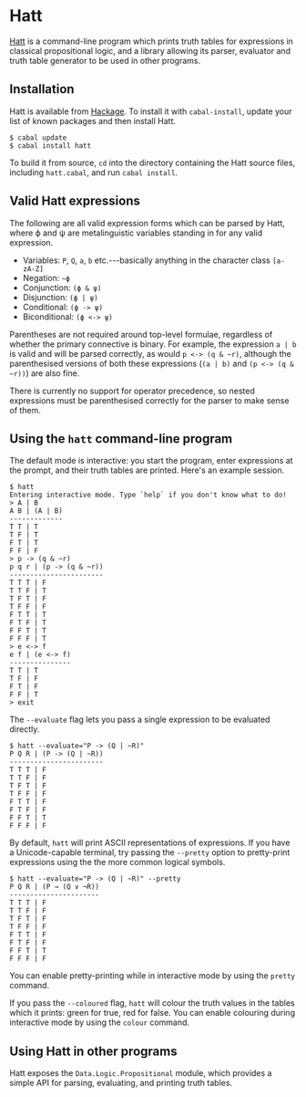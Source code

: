 Hatt
====

[Hatt] is a command-line program which prints truth tables for expressions in
classical propositional logic, and a library allowing its parser, evaluator and
truth table generator to be used in other programs.


Installation
------------

Hatt is available from [Hackage]. To install it with `cabal-install`, update
your list of known packages and then install Hatt.

    $ cabal update
    $ cabal install hatt

To build it from source, `cd` into the directory containing the Hatt source
files, including `hatt.cabal`, and run `cabal install`.


Valid Hatt expressions
----------------------

The following are all valid expression forms which can be parsed by Hatt, where
ϕ and ψ are metalinguistic variables standing in for any valid expression.

* Variables: `P`, `Q`, `a`, `b` etc.---basically anything in the character
  class `[a-zA-Z]`
* Negation: `~ϕ`
* Conjunction: `(ϕ & ψ)`
* Disjunction: `(ϕ | ψ)`
* Conditional: `(ϕ -> ψ)`
* Biconditional: `(ϕ <-> ψ)`

Parentheses are not required around top-level formulae, regardless of whether
the primary connective is binary. For example, the expression `a | b` is valid
and will be parsed correctly, as would `p <-> (q & ~r)`, although the
parenthesised versions of both these expressions (`(a | b)` and
`(p <-> (q & ~r))`) are also fine.

There is currently no support for operator precedence, so nested expressions
must be parenthesised correctly for the parser to make sense of them.


Using the `hatt` command-line program
-------------------------------------

The default mode is interactive: you start the program, enter expressions at
the prompt, and their truth tables are printed. Here's an example session.

    $ hatt
    Entering interactive mode. Type `help` if you don't know what to do!
    > A | B
    A B | (A | B)
    -------------
    T T | T
    T F | T
    F T | T
    F F | F
    > p -> (q & ~r)
    p q r | (p -> (q & ~r))
    -----------------------
    T T T | F
    T T F | T
    T F T | F
    T F F | F
    F T T | T
    F T F | T
    F F T | T
    F F F | T
    > e <-> f
    e f | (e <-> f)
    ---------------
    T T | T
    T F | F
    F T | F
    F F | T
    > exit

The `--evaluate` flag lets you pass a single expression to be evaluated
directly.

    $ hatt --evaluate="P -> (Q | ~R)"
    P Q R | (P -> (Q | ~R))
    -----------------------
    T T T | F
    T T F | F
    T F T | F
    T F F | F
    F T T | F
    F T F | F
    F F T | T
    F F F | F

By default, `hatt` will print ASCII representations of expressions. If you have
a Unicode-capable terminal, try passing the `--pretty` option to pretty-print
expressions using the the more common logical symbols.

    $ hatt --evaluate="P -> (Q | ~R)" --pretty
    P Q R | (P → (Q ∨ ¬R))
    ----------------------
    T T T | F
    T T F | F
    T F T | F
    T F F | F
    F T T | F
    F T F | F
    F F T | T
    F F F | F

You can enable pretty-printing while in interactive mode by using the `pretty`
command.

If you pass the `--coloured` flag, `hatt` will colour the truth values in the
tables which it prints: green for true, red for false. You can enable colouring
during interactive mode by using the `colour` command.


Using Hatt in other programs
----------------------------

Hatt exposes the `Data.Logic.Propositional` module, which provides a simple API
for parsing, evaluating, and printing truth tables.


[Hatt]:    http://extralogical.net/projects/hatt
[Hackage]: http://hackage.haskell.org/
